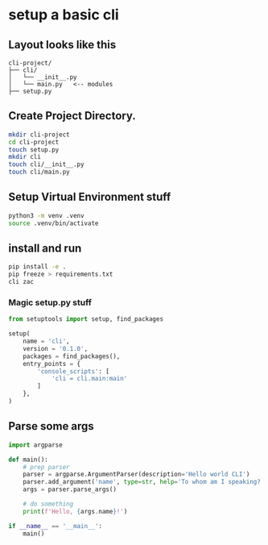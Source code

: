 # setup a basic cli

## Layout looks like this
```
cli-project/
├── cli/
│   └── __init__.py
│   └── main.py   <-- modules
├── setup.py
```

## Create Project Directory.
```sh
mkdir cli-project
cd cli-project
touch setup.py
mkdir cli
touch cli/__init__.py
touch cli/main.py
```

## Setup Virtual Environment stuff
```sh
python3 -m venv .venv
source .venv/bin/activate
```

## install and run
```bash
pip install -e .
pip freeze > requirements.txt
cli zac
```

### Magic setup.py stuff

```python
from setuptools import setup, find_packages

setup(
    name = 'cli',
    version = '0.1.0',
    packages = find_packages(),
    entry_points = {
        'console_scripts': [
            'cli = cli.main:main'
        ]
    },
)
```

## Parse some args
```python
import argparse

def main():
    # prep parser
    parser = argparse.ArgumentParser(description='Hello world CLI')
    parser.add_argument('name', type=str, help='To whom am I speaking?')
    args = parser.parse_args()

    # do something
    print(f'Hello, {args.name}!')

if __name__ == '__main__':
    main()
```